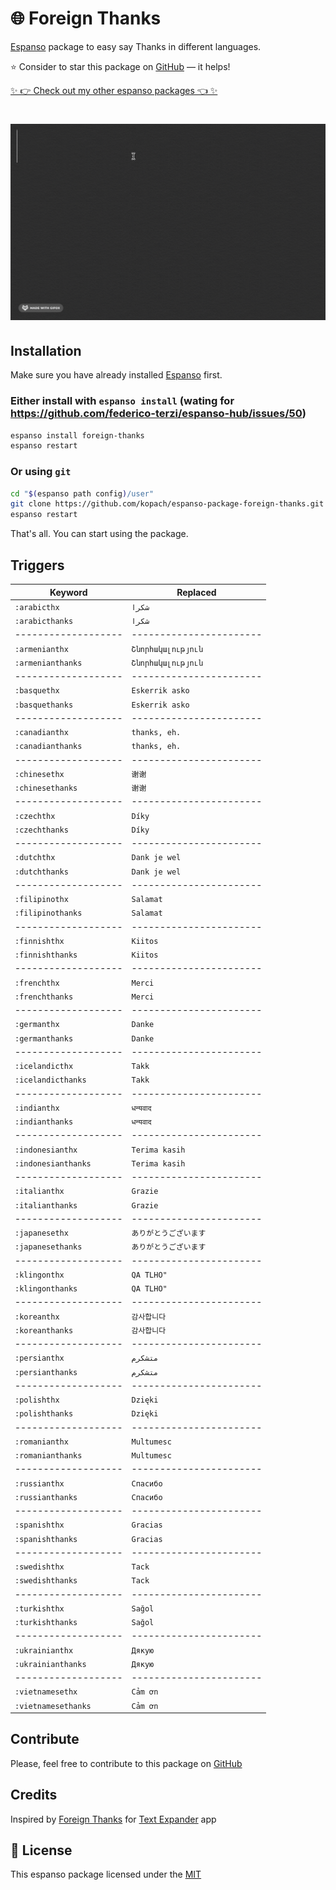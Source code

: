 # 🌐 Foreign Thanks

[Espanso](https://espanso.org) package to easy say Thanks in different languages.

⭐️ Consider to star this package on [GitHub](https://github.com/kopach/espanso-package-foreign-thanks/stargazers) — it helps!

[✨ 👉 Check out my other espanso packages 👈 ✨](https://github.com/kopach?tab=repositories&q=espanso-package&type=source)

<h1 align="center">

![demo](./assets/demo.gif)

</h1>

## Installation

Make sure you have already installed [Espanso](https://espanso.org/install) first.

### Either install with `espanso install` (wating for https://github.com/federico-terzi/espanso-hub/issues/50)

```sh
espanso install foreign-thanks
espanso restart
```

### Or using `git`

```sh
cd "$(espanso path config)/user"
git clone https://github.com/kopach/espanso-package-foreign-thanks.git
espanso restart
```

That's all. You can start using the package.

## Triggers

| Keyword             | Replaced                |
| ------------------- | ----------------------- |
| `:arabicthx`        | `شكرا`                  |
| `:arabicthanks`     | `شكرا`                  |
| ------------------- | ----------------------- |
| `:armenianthx`      | `Շնորհակալություն`      |
| `:armenianthanks`   | `Շնորհակալություն`      |
| ------------------- | ----------------------- |
| `:basquethx`        | `Eskerrik asko`         |
| `:basquethanks`     | `Eskerrik asko`         |
| ------------------- | ----------------------- |
| `:canadianthx`      | `thanks, eh.`           |
| `:canadianthanks`   | `thanks, eh.`           |
| ------------------- | ----------------------- |
| `:chinesethx`       | `谢谢`                  |
| `:chinesethanks`    | `谢谢`                  |
| ------------------- | ----------------------- |
| `:czechthx`         | `Díky`                  |
| `:czechthanks`      | `Díky`                  |
| ------------------- | ----------------------- |
| `:dutchthx`         | `Dank je wel`           |
| `:dutchthanks`      | `Dank je wel`           |
| ------------------- | ----------------------- |
| `:filipinothx`      | `Salamat`               |
| `:filipinothanks`   | `Salamat`               |
| ------------------- | ----------------------- |
| `:finnishthx`       | `Kiitos`                |
| `:finnishthanks`    | `Kiitos`                |
| ------------------- | ----------------------- |
| `:frenchthx`        | `Merci`                 |
| `:frenchthanks`     | `Merci`                 |
| ------------------- | ----------------------- |
| `:germanthx`        | `Danke`                 |
| `:germanthanks`     | `Danke`                 |
| ------------------- | ----------------------- |
| `:icelandicthx`     | `Takk`                  |
| `:icelandicthanks`  | `Takk`                  |
| ------------------- | ----------------------- |
| `:indianthx`        | `धन्यवाद`               |
| `:indianthanks`     | `धन्यवाद`               |
| ------------------- | ----------------------- |
| `:indonesianthx`    | `Terima kasih`          |
| `:indonesianthanks` | `Terima kasih`          |
| ------------------- | ----------------------- |
| `:italianthx`       | `Grazie`                |
| `:italianthanks`    | `Grazie`                |
| ------------------- | ----------------------- |
| `:japanesethx`      | `ありがとうございます`  |
| `:japanesethanks`   | `ありがとうございます`  |
| ------------------- | ----------------------- |
| `:klingonthx`       | `QA TLHO"`              |
| `:klingonthanks`    | `QA TLHO"`              |
| ------------------- | ----------------------- |
| `:koreanthx`        | `감사합니다`            |
| `:koreanthanks`     | `감사합니다`            |
| ------------------- | ----------------------- |
| `:persianthx`       | `متشکرم`                |
| `:persianthanks`    | `متشکرم`                |
| ------------------- | ----------------------- |
| `:polishthx`        | `Dzięki`                |
| `:polishthanks`     | `Dzięki`                |
| ------------------- | ----------------------- |
| `:romanianthx`      | `Multumesc`             |
| `:romanianthanks`   | `Multumesc`             |
| ------------------- | ----------------------- |
| `:russianthx`       | `Cпасибо`               |
| `:russianthanks`    | `Cпасибо`               |
| ------------------- | ----------------------- |
| `:spanishthx`       | `Gracias`               |
| `:spanishthanks`    | `Gracias`               |
| ------------------- | ----------------------- |
| `:swedishthx`       | `Tack`                  |
| `:swedishthanks`    | `Tack`                  |
| ------------------- | ----------------------- |
| `:turkishthx`       | `Sağol`                 |
| `:turkishthanks`    | `Sağol`                 |
| ------------------- | ----------------------- |
| `:ukrainianthx`     | `Дякую`                 |
| `:ukrainianthanks`  | `Дякую`                 |
| ------------------- | ----------------------- |
| `:vietnamesethx`    | `Cảm ơn`                |
| `:vietnamesethanks` | `Cảm ơn`                |

## Contribute

Please, feel free to contribute to this package on [GitHub](https://github.com/kopach/espanso-package-foreign-thanks)

## Credits

Inspired by [Foreign Thanks](https://snippets.textexpander.com/group/a3c4abfa3e21d9d77cd0542d6ce69f20) for [Text Expander](https://textexpander.com) app

## 📄 License

This espanso package licensed under the [MIT](https://github.com/kopach/espanso-package-foreign-thanks/blob/master/LICENSE)

